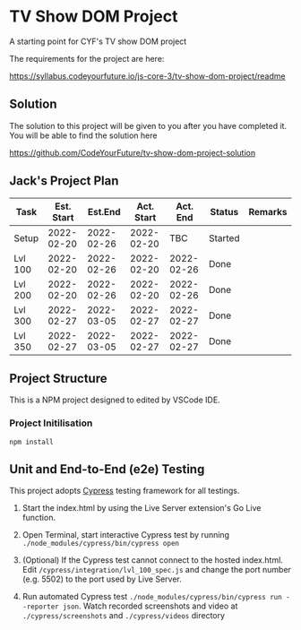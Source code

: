 # TV Show DOM Project

A starting point for CYF's TV show DOM project

The requirements for the project are here:

https://syllabus.codeyourfuture.io/js-core-3/tv-show-dom-project/readme

## Solution

The solution to this project will be given to you after you have completed it. You will be able to find the solution here

https://github.com/CodeYourFuture/tv-show-dom-project-solution

## Jack's Project Plan

|  Task    |Est. Start|  Est.End |Act. Start|Act. End  | Status  | Remarks  |
|----------|----------|----------|----------|----------|---------|----------|
|  Setup   |2022-02-20|2022-02-26|2022-02-20|TBC       | Started |          |
|  Lvl 100 |2022-02-20|2022-02-26|2022-02-20|2022-02-26| Done    |          |
|  Lvl 200 |2022-02-20|2022-02-26|2022-02-20|2022-02-26| Done    |          |
|  Lvl 300 |2022-02-27|2022-03-05|2022-02-27|2022-02-27| Done    |          |
|  Lvl 350 |2022-02-27|2022-03-05|2022-02-27|2022-02-27| Done    |          |

## Project Structure

This is a NPM project designed to edited by VSCode IDE.

### Project Initilisation
```npm install```
## Unit and End-to-End (e2e) Testing

This project adopts [Cypress](https://cypress.io) testing framework for all testings.

1. Start the index.html by using the Live Server extension's Go Live function.

2. Open Terminal, start interactive Cypress test by running
```./node_modules/cypress/bin/cypress open```

3. (Optional) If the Cypress test cannot connect to the hosted index.html. Edit `/cypress/integration/lvl_100_spec.js` and change the port number (e.g. 5502) to the port used by Live Server.

4. Run automated Cypress test 
`./node_modules/cypress/bin/cypress run --reporter json`.
Watch recorded screenshots and video at `./cypress/screenshots` and `./cypress/videos` directory


